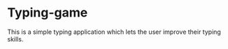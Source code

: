 # Typing-game
This is a simple typing application which lets the user improve their typing skills.  
